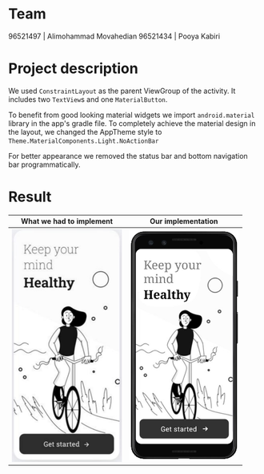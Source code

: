 # Team
96521497 | Alimohammad Movahedian
96521434 | Pooya Kabiri
# Project description
We used `ConstraintLayout` as the parent ViewGroup of the activity. It includes two `TextView`s and one `MaterialButton`.

To benefit from good looking material widgets we import `android.material` library in the app's gradle file. To completely achieve the material design in the layout, we changed the AppTheme style to `Theme.MaterialComponents.Light.NoActionBar`

For better appearance we removed the status bar and bottom navigation bar programmatically.
# Result
| What we had to implement | Our implementation |
|--|--|
| <img src="screenshots/original.jpg" width=220/> | <img src="screenshots/ours.jpg" width=220/> |
